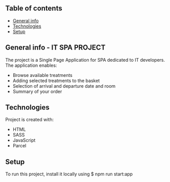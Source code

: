 ## Table of contents
* [General info](#general-info)
* [Technologies](#technologies)
* [Setup](#setup)


## General info - IT SPA PROJECT
The project is a Single Page Application for SPA dedicated to IT developers.
The application enables:

- Browse available treatments
- Adding selected treatments to the basket
- Selection of arrival and departure date and room
- Summary of your order

	
## Technologies
Project is created with:
* HTML
* SASS
* JavaScript
* Parcel
	

## Setup
To run this project, install it locally using 
$ npm run start:app
